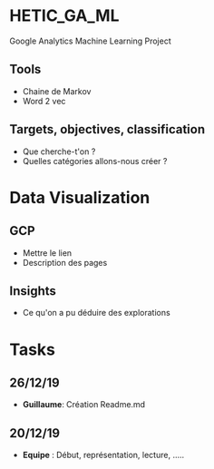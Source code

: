 # HETIC_GA_ML
Google Analytics Machine Learning Project

## Tools
* Chaine de Markov
* Word 2 vec

## Targets, objectives, classification
* Que cherche-t'on ? 
* Quelles catégories allons-nous créer ?

# Data Visualization
## GCP
* Mettre le lien
* Description des pages

## Insights
* Ce qu'on a pu déduire des explorations

# Tasks
## 26/12/19
* **Guillaume**: Création Readme.md

## 20/12/19
* **Equipe** : Début, représentation, lecture, .....
